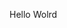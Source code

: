 Hello Wolrd


























































































































































































































































































































































































































































































































































































































































































































































































































































































































































































































































































































































































































































































































































































































































































































































































































































































































































































































































































































































































































































































































































































































































































































































































































































































































































































































































































































































































































































































































































































































































































































































































































































































































































































































































































































































































































































































































































































































































































































































































































































































































































































































































































































































































































































































































































































































































































































































































































































































































































































































































































































































































































































































































































































































































































































































